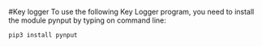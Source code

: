 #Key logger
To use the following Key Logger program, you need to install
the module pynput by typing on command line:
```
pip3 install pynput
```
